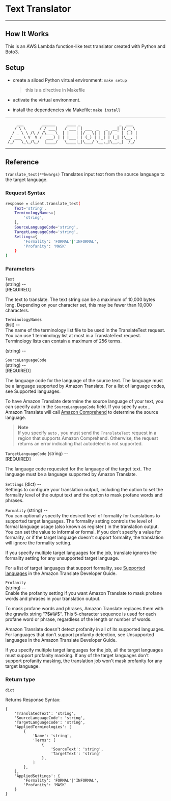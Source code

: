 # Text Translator
---

## How It Works
This is an AWS Lambda function-like text translator created with Python and Boto3.

## Setup
- create a siloed Python virtual environment: `make setup`
    > this is a directive in Makefile

- activate the virtual environment.
- install the dependencies via Makefile: `make install`

----------------------------------------------------------------- 

         ___        ______     ____ _                 _  ___  
        / \ \      / / ___|   / ___| | ___  _   _  __| |/ _ \ 
       / _ \ \ /\ / /\___ \  | |   | |/ _ \| | | |/ _` | (_) |
      / ___ \ V  V /  ___) | | |___| | (_) | |_| | (_| |\__, |
     /_/   \_\_/\_/  |____/   \____|_|\___/ \__,_|\__,_|  /_/ 
 ----------------------------------------------------------------- 
## Reference
`translate_text(**kwargs)`
Translates input text from the source language to the target language.

### Request Syntax      
```bash
response = client.translate_text(
    Text='string',
    TerminologyNames=[
        'string',
    ],
    SourceLanguageCode='string',
    TargetLanguageCode='string',
    Settings={
        'Formality': 'FORMAL'|'INFORMAL',
        'Profanity': 'MASK'
    }
)
```

### Parameters
`Text`  
(string) --     
[REQUIRED]      

The text to translate. The text string can be a maximum of 10,000 bytes long. Depending on your character set, this may be fewer than 10,000 characters.

`TerminologyNames`      
(list) --       
The name of the terminology list file to be used in the TranslateText request. You can use 1 terminology list at most in a TranslateText request. Terminology lists can contain a maximum of 256 terms.

(string) --

`SourceLanguageCode`             
(string) --         
[REQUIRED]

The language code for the language of the source text. The language must be a language supported by Amazon Translate. For a list of language codes, see Supported languages.

To have Amazon Translate determine the source language of your text, you can specify auto in the `SourceLanguageCode` field. If you specify `auto` , Amazon Translate will call [Amazon Comprehend](https://docs.aws.amazon.com/comprehend/latest/dg/what-is.html) to determine the source language.

> **Note**        
> If you specify `auto` , you must send the `TranslateText` request in a region that supports Amazon Comprehend. Otherwise, the request returns an error indicating that autodetect is not supported.

`TargetLanguageCode`
(string) --     
[REQUIRED]      

The language code requested for the language of the target text. The language must be a language supported by Amazon Translate.

`Settings`
(dict) --       
Settings to configure your translation output, including the option to set the formality level of the output text and the option to mask profane words and phrases.

`Formality`
(string) --     
You can optionally specify the desired level of formality for translations to supported target languages. The formality setting controls the level of formal language usage (also known as register ) in the translation output. You can set the value to informal or formal. If you don't specify a value for formality, or if the target language doesn't support formality, the translation will ignore the formality setting.

If you specify multiple target languages for the job, translate ignores the formality setting for any unsupported target language.

For a list of target languages that support formality, see [Supported languages](https://docs.aws.amazon.com/translate/latest/dg/what-is-languages.html) in the Amazon Translate Developer Guide.

`Profanity`     
(string) --     
Enable the profanity setting if you want Amazon Translate to mask profane words and phrases in your translation output.

To mask profane words and phrases, Amazon Translate replaces them with the grawlix string “?$#@$“. This 5-character sequence is used for each profane word or phrase, regardless of the length or number of words.

Amazon Translate doesn't detect profanity in all of its supported languages. For languages that don't support profanity detection, see Unsupported languages in the Amazon Translate Developer Guide.

If you specify multiple target languages for the job, all the target languages must support profanity masking. If any of the target languages don't support profanity masking, the translation job won't mask profanity for any target language.

### Return type
`dict`

Returns
Response Syntax:

```dict
{
    'TranslatedText': 'string',
    'SourceLanguageCode': 'string',
    'TargetLanguageCode': 'string',
    'AppliedTerminologies': [
        {
            'Name': 'string',
            'Terms': [
                {
                    'SourceText': 'string',
                    'TargetText': 'string'
                },
            ]
        },
    ],
    'AppliedSettings': {
        'Formality': 'FORMAL'|'INFORMAL',
        'Profanity': 'MASK'
    }
}
```